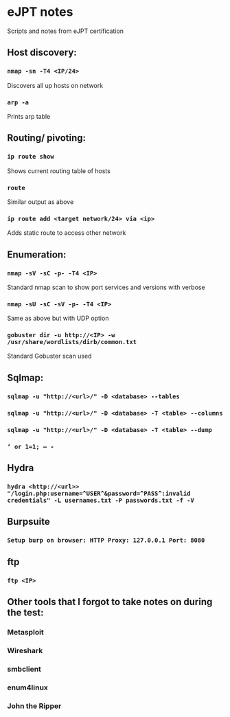 # eJPT notes
Scripts and notes from eJPT certification 


## Host discovery:
### ```nmap -sn -T4 <IP/24>```     
Discovers all up hosts on network

### ```arp -a```                   
Prints arp table


## Routing/ pivoting:
### ```ip route show```            
Shows current routing table of hosts

### ```route```                   
Similar output as above

### ```ip route add <target network/24> via <ip>``` 
Adds static route to access other network


## Enumeration:
### ```nmap -sV -sC -p- -T4 <IP>``` 
Standard nmap scan to show port services and versions with verbose

### ```nmap -sU -sC -sV -p- -T4 <IP>```   
Same as above but with UDP option

### ```gobuster dir -u http://<IP> -w /usr/share/wordlists/dirb/common.txt```   
Standard Gobuster scan used


## Sqlmap:
### ```sqlmap -u "http://<url>/" -D <database> --tables```
### ```sqlmap -u "http://<url>/" -D <database> -T <table> --columns```
### ```sqlmap -u "http://<url>/" -D <database> -T <table> --dump```

### ```‘ or 1=1; – -```


## Hydra
### ```hydra <http://<url>> "/login.php:username=^USER^&password=^PASS^:invalid credentials" -L usernames.txt -P passwords.txt -f -V```


## Burpsuite
### ```Setup burp on browser: HTTP Proxy: 127.0.0.1	Port: 8080```


## ftp
### ```ftp <IP>```


## Other tools that I forgot to take notes on during the test:
### Metasploit
### Wireshark
### smbclient
### enum4linux 
### John the Ripper

